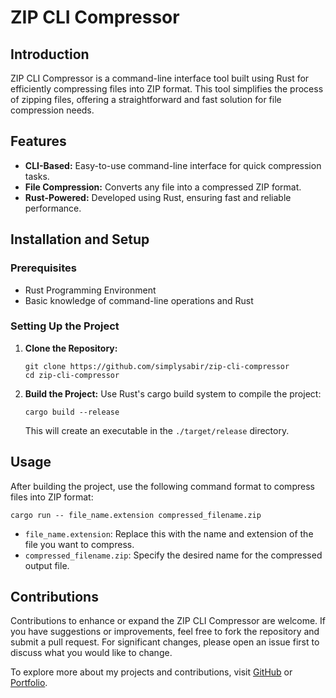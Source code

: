 
# ZIP CLI Compressor

## Introduction
ZIP CLI Compressor is a command-line interface tool built using Rust for efficiently compressing files into ZIP format. This tool simplifies the process of zipping files, offering a straightforward and fast solution for file compression needs.

## Features
- **CLI-Based:** Easy-to-use command-line interface for quick compression tasks.
- **File Compression:** Converts any file into a compressed ZIP format.
- **Rust-Powered:** Developed using Rust, ensuring fast and reliable performance.

## Installation and Setup

### Prerequisites
- Rust Programming Environment
- Basic knowledge of command-line operations and Rust

### Setting Up the Project
1. **Clone the Repository:**
   ```
   git clone https://github.com/simplysabir/zip-cli-compressor
   cd zip-cli-compressor
   ```

2. **Build the Project:**
   Use Rust's cargo build system to compile the project:
   ```
   cargo build --release
   ```
   This will create an executable in the `./target/release` directory.

## Usage
After building the project, use the following command format to compress files into ZIP format:

```
cargo run -- file_name.extension compressed_filename.zip
```

- `file_name.extension`: Replace this with the name and extension of the file you want to compress.
- `compressed_filename.zip`: Specify the desired name for the compressed output file.

## Contributions
Contributions to enhance or expand the ZIP CLI Compressor are welcome. If you have suggestions or improvements, feel free to fork the repository and submit a pull request. For significant changes, please open an issue first to discuss what you would like to change.

To explore more about my projects and contributions, visit [GitHub](https://github.com/simplysabir) or [Portfolio](https://simplysabir.live/).
